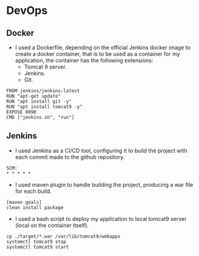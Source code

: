 # DevOps
## Docker 
+ I used a Dockerfile, depending on the official Jenkins docker image to create a docker container, that is to be
used as a container for my application, the container has the following extensions:
    - Tomcat 9 server.
    - Jenkins.
    - Git.
```
FROM jenkins/jenkins:latest
RUN "apt-get update"
RUN "apt install git -y"
RUN "apt install tomcat9 -y"
EXPOSE 8090
CMD ["jenkins.sh", "run"]
```

## Jenkins
+ I used Jenkins as a CI/CD tool, configuring it to build the project with each commit made to the github repository.
```
SCM:
* * * * *
```

+ I used maven plugin to handle building the project, producing a war file for each build.
```
[maven goals]
clean install package
```

+ I used a bash script to deploy my application to local tomcat9 server (local on the container itself).
```
cp ./target/*.war /var/lib/tomcat9/webapps
systemctl tomcat9 stop
systemctl tomcat9 start
```
